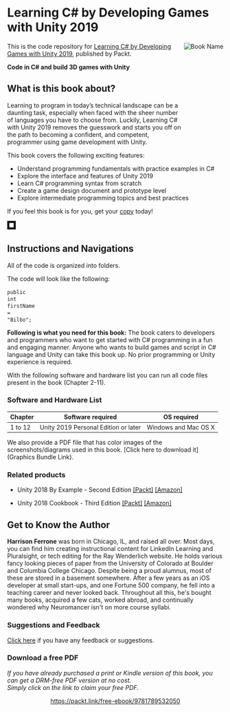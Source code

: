 # Learning C# by Developing Games with Unity 2019

<a href="https://prod.packtpub.com/in/game-development/learning-c-developing-games-unity-2019-fourth-edition?utm_source=github&utm_medium=repository&utm_campaign=9781789532050"><img src="https://prod.packtpub.com/media/catalog/product/cache/a22c7d190d97ca25f5f1089471ab8502/b/1/b11549_mockupcover.png" alt="Book Name" height="256px" align="right"></a>

This is the code repository for [Learning C# by Developing Games with Unity 2019](https://prod.packtpub.com/in/game-development/learning-c-developing-games-unity-2019-fourth-edition?utm_source=github&utm_medium=repository&utm_campaign=9781789532050), published by Packt.

**Code in C# and build 3D games with Unity**

## What is this book about?
Learning to program in today’s technical landscape can be a daunting task, especially when faced with the sheer number of languages you have to choose from. Luckily, Learning C# with Unity 2019 removes the guesswork and starts you off on the path to becoming a confident, and competent, programmer using game development with Unity.

This book covers the following exciting features: 
* Understand programming fundamentals with practice examples in C#
* Explore the interface and features of Unity 2019
* Learn C# programming syntax from scratch
* Create a game design document and prototype level
* Explore intermediate programming topics and best practices

If you feel this book is for you, get your [copy](https://www.amazon.com/dp/10DigitISBN) today!

<a href="https://www.packtpub.com/?utm_source=github&utm_medium=banner&utm_campaign=GitHubBanner"><img src="https://raw.githubusercontent.com/PacktPublishing/GitHub/master/GitHub.png" 
alt="https://www.packtpub.com/" border="5" /></a>


## Instructions and Navigations
All of the code is organized into folders.

The code will look like the following:
```
public
int
firstName
= 
"Bilbo";
```

**Following is what you need for this book:**
The book caters to developers and programmers who want to get started with C# programming in a fun and engaging manner. Anyone who wants to build games and script in C# language and Unity can take this book up. No prior programming or Unity experience is required.

With the following software and hardware list you can run all code files present in the book (Chapter 2-11).

### Software and Hardware List

| Chapter  | Software required                   | OS required                        |
| -------- | ------------------------------------| -----------------------------------|
| 1 to 12  | Unity 2019 Personal Edition or later| Windows and Mac OS X               |

We also provide a PDF file that has color images of the screenshots/diagrams used in this book. [Click here to download it](Graphics Bundle Link).

### Related products <Other books you may enjoy>
* Unity 2018 By Example - Second Edition [[Packt]](https://prod.packtpub.com/in/game-development/unity-2018-example-second-edition?utm_source=github&utm_medium=repository&utm_campaign=9781788398701) [[Amazon]](https://www.amazon.com/dp/178839870X)

* Unity 2018 Cookbook - Third Edition [[Packt]](https://prod.packtpub.com/in/game-development/unity-2018-cookbook-third-edition?utm_source=github&utm_medium=repository&utm_campaign=9781788471909) [[Amazon]](https://www.amazon.com/dp/1788471903)

## Get to Know the Author
**Harrison Ferrone**
was born in Chicago, IL, and raised all over. Most days, you can find him creating instructional content for LinkedIn Learning and Pluralsight, or tech editing for the Ray Wenderlich website.
He holds various fancy looking pieces of paper from the University of Colorado at Boulder and Columbia College Chicago. Despite being a proud alumnus, most of these are stored in a basement somewhere. 
After a few years as an iOS developer at small start-ups, and one Fortune 500 company, he fell into a teaching career and never looked back. Throughout all this, he's bought many books, acquired a few cats, worked abroad, and continually wondered why Neuromancer isn't on more course syllabi.


### Suggestions and Feedback
[Click here](https://docs.google.com/forms/d/e/1FAIpQLSdy7dATC6QmEL81FIUuymZ0Wy9vH1jHkvpY57OiMeKGqib_Ow/viewform) if you have any feedback or suggestions.
### Download a free PDF

 <i>If you have already purchased a print or Kindle version of this book, you can get a DRM-free PDF version at no cost.<br>Simply click on the link to claim your free PDF.</i>
<p align="center"> <a href="https://packt.link/free-ebook/9781789532050">https://packt.link/free-ebook/9781789532050 </a> </p>
